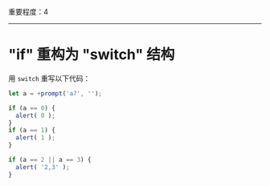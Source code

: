 重要程度：4

---

# "if" 重构为 "switch" 结构

用 `switch` 重写以下代码：

```js run
let a = +prompt('a?', '');

if (a == 0) {
  alert( 0 );
}
if (a == 1) {
  alert( 1 );
}

if (a == 2 || a == 3) {
  alert( '2,3' );
}
```


